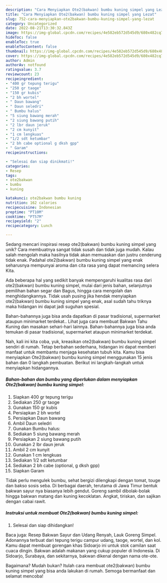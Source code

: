 ```yaml
---
description: "Cara Menyiapkan Ote2(bakwan) bumbu kuning simpel yang Lezat"
title: "Cara Menyiapkan Ote2(bakwan) bumbu kuning simpel yang Lezat"
slug: 752-cara-menyiapkan-ote2bakwan-bumbu-kuning-simpel-yang-lezat
category: Uncategorized
date: 2022-08-21T13:30:32.843Z
image: https://img-global.cpcdn.com/recipes/4e582eb572d545d9/680x482cq70/ote2bakwan-bumbu-kuning-simpel-foto-resep-utama.jpg
hideToc: false
enableToc: true
enableTocContent: false
thumbnail: https://img-global.cpcdn.com/recipes/4e582eb572d545d9/680x482cq70/ote2bakwan-bumbu-kuning-simpel-foto-resep-utama.jpg
cover: https://img-global.cpcdn.com/recipes/4e582eb572d545d9/680x482cq70/ote2bakwan-bumbu-kuning-simpel-foto-resep-utama.jpg
author: Admin
authorAv: notfound
ratingvalue: 3.7
reviewcount: 23
recipeingredient:
- "400 gr tepung terigu"
- "250 gr taoge"
- "150 gr kubis"
- "2 bh wortel"
- " Daun bawang"
- " Daun seledri"
- " Bumbu halus"
- "5 siung bawang merah"
- "2 siung bawang putih"
- "2 lbr daun jeruk"
- "2 cm kunyit"
- "1 cm lengkuas"
- "1/2 sdt ketumbar"
- "2 bh cabe optional g dksh gpp"
- " Garam"
recipeinstructions:

- "Selesai dan siap dinikmati!"
categories:
- Resep
tags:
- ote2bakwan
- bumbu
- kuning

katakunci: ote2bakwan bumbu kuning 
nutrition: 162 calories
recipecuisine: Indonesian
preptime: "PT10M"
cooktime: "PT57M"
recipeyield: "2"
recipecategory: Lunch

---
```





Sedang mencari inspirasi resep ote2(bakwan) bumbu kuning simpel yang unik? Cara membuatnya sangat tidak susah dan tidak juga mudah. Kalau salah mengolah maka hasilnya tidak akan memuaskan dan justru cenderung tidak enak. Padahal ote2(bakwan) bumbu kuning simpel yang enak seharusnya mempunyai aroma dan cita rasa yang dapat memancing selera Kita.





Ada beberapa hal yang sedikit banyak mempengaruhi kualitas rasa dari ote2(bakwan) bumbu kuning simpel, mulai dari jenis bahan, selanjutnya pemilihan bahan segar dan Bagus, hingga cara mengolah dan menghidangkannya. Tidak usah pusing jika hendak menyiapkan ote2(bakwan) bumbu kuning simpel yang enak,      asal sudah tahu triknya maka hidangan ini dapat jadi suguhan spesial.














Bahan-bahannya juga bisa anda dapatkan di pasar tradisional, supermarket ataupun minimarket terdekat.. Lihat juga cara membuat Bakwan Tahu Kuning dan masakan sehari-hari lainnya. Bahan-bahannya juga bisa anda temukan di pasar tradisional, supermarket ataupun minimarket terdekat.






Nah, kali ini kita coba, yuk, kreasikan ote2(bakwan) bumbu kuning simpel sendiri di rumah. Tetap berbahan sederhana, hidangan ini dapat memberi manfaat untuk membantu menjaga kesehatan tubuh kita. Kamu bisa menyiapkan Ote2(bakwan) bumbu kuning simpel menggunakan 15 jenis bahan dan 0 langkah pembuatan. Berikut ini langkah-langkah untuk menyiapkan hidangannya.

<!--inarticleads1-->

##### Bahan-bahan dan bumbu yang diperlukan dalam menyiapkan Ote2(bakwan) bumbu kuning simpel:

1. Siapkan 400 gr tepung terigu
1. Sediakan 250 gr taoge
1. Gunakan 150 gr kubis
1. Persiapkan 2 bh wortel
1. Persiapkan  Daun bawang
1. Ambil  Daun seledri
1. Gunakan  Bumbu halus:
1. Sediakan 5 siung bawang merah
1. Persiapkan 2 siung bawang putih
1. Gunakan 2 lbr daun jeruk
1. Ambil 2 cm kunyit
1. Gunakan 1 cm lengkuas
1. Sediakan 1/2 sdt ketumbar
1. Sediakan 2 bh cabe (optional, g dksh gpp)
1. Siapkan  Garam


Tidak perlu mengulek bumbu, sehat bergizi dilengkapi dengan tomat, touge dan bakso sosis seba. Di berbagai daerah, terutama di Jawa Timur bentuk bakwan sayur nya biasanya lebih gendut. Goreng sambil dibolak-bolak hingga bakwan matang dan kuning kecoklatan. Angkat, tiriskan, dan sajikan dengan cabai rawit. 

<!--inarticleads2-->

##### Instruksi untuk membuat Ote2(bakwan) bumbu kuning simpel:


1. Selesai dan siap dihidangkan!

Baca juga: Resep Bakwan Sayur dan Udang Renyah, Lauk Goreng Simpel. Adonannya terbuat dari tepung terigu campur udang, taoge, wortel, dan kol. Kamu dapat membuat gorengan khas Sidoarjo ini untuk stok camilan saat cuaca dingin. Bakwan adalah makanan yang cukup populer di Indonesia. Di Sidoarjo, Surabaya, dan sekitarnya, bakwan dikenal dengan nama ote-ote. 

Bagaimana? Mudah bukan? Itulah cara membuat ote2(bakwan) bumbu kuning simpel yang bisa anda lakukan di rumah. Semoga bermanfaat dan selamat mencoba!
